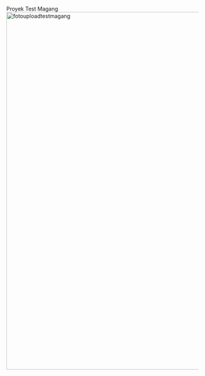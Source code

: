 Proyek Test Magang
<img width="1430" height="939" alt="fotouploadtestmagang" src="https://github.com/user-attachments/assets/c9d9686f-353f-426d-8656-4ed79526a146" />
